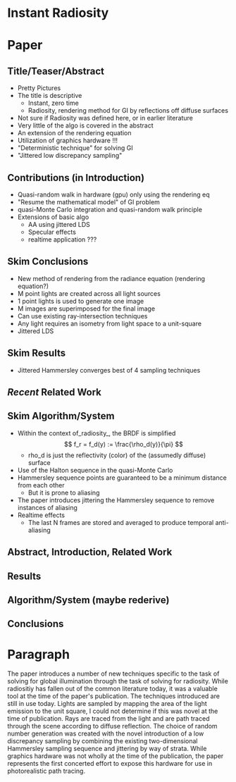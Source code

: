 Instant Radiosity
==================

# Paper

## Title/Teaser/Abstract
- Pretty Pictures
- The title is descriptive
  - Instant, zero time
  - Radiosity, rendering method for GI by reflections off diffuse surfaces
- Not sure if Radiosity was defined here, or in earlier literature
- Very little of the algo is covered in the abstract
- An extension of the rendering equation
- Utilization of graphics hardware !!!
- "Deterministic technique" for solving GI
- "Jittered low discrepancy sampling"

## Contributions (in Introduction)
- Quasi-random walk in hardware (gpu) only using the rendering eq
- "Resume the mathematical model" of GI problem
- quasi-Monte Carlo integration and quasi-random walk principle
- Extensions of basic algo
  - AA using jittered LDS
  - Specular effects
  - realtime application ???

## Skim Conclusions
- New method of rendering from the radiance equation (rendering equation?)
- M point lights are created across all light sources
- 1 point lights is used to generate one image
- M images are superimposed for the final image
- Can use existing ray-intersection techniques
- Any light requires an isometry from light space to a unit-square
- Jittered LDS

## Skim Results
- Jittered Hammersley converges best of 4 sampling techniques

## _Recent_ Related Work

## Skim Algorithm/System
- Within the context of_radiosity_, the BRDF is simplified
  $$ f_r = f_d(y) := \frac{\rho_d(y)}{\pi} $$
  - rho_d is just the reflectivity (color) of the (assumedly diffuse) surface
- Use of the Halton sequence in the quasi-Monte Carlo
- Hammersley sequence points are guaranteed to be a minimum distance from each other
  - But it is prone to aliasing
- The paper introduces jittering the Hammersley sequence to remove instances of aliasing
- Realtime effects
  - The last N frames are stored and averaged to produce temporal anti-aliasing

## Abstract, Introduction, Related Work

## Results

## Algorithm/System (maybe rederive)

## Conclusions


# Paragraph

The paper introduces a number of new techniques specific to the task of solving for global illumination through the task of solving for radiosity. While radiositiy has fallen out of the common literature today, it was a valuable tool at the time of the paper's publication. The techniques introduced are still in use today. Lights are sampled by mapping the area of the light emission to the unit square, I could not determine if this was novel at the time of publication. Rays are traced from the light and are path traced through the scene according to diffuse reflection. The choice of random number generation was created with the novel introduction of a low discrepancy sampling by combining the existing two-dimensional Hammersley sampling sequence and jittering by way of strata. While graphics hardware was not wholly at the time of the publication, the paper represents the first concerted effort to expose this hardware for use in photorealistic path tracing.